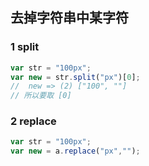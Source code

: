 ## 去掉字符串中某字符

### 1 split

```javascript
var str = "100px";
var new = str.split("px")[0];
//  new => (2) ["100", ""]
// 所以要取 [0]
```

### 2 replace

```javascript
var str = "100px";
var new = a.replace("px","");
```
